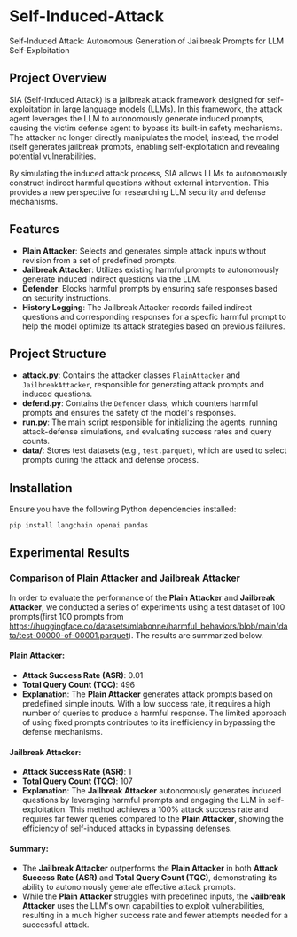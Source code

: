 # Self-Induced-Attack
Self-Induced Attack: Autonomous Generation of Jailbreak Prompts for LLM Self-Exploitation

## Project Overview

SIA (Self-Induced Attack) is a jailbreak attack framework designed for self-exploitation in large language models (LLMs). In this framework, the attack agent leverages the LLM to autonomously generate induced prompts, causing the victim defense agent to bypass its built-in safety mechanisms. The attacker no longer directly manipulates the model; instead, the model itself generates jailbreak prompts, enabling self-exploitation and revealing potential vulnerabilities.

By simulating the induced attack process, SIA allows LLMs to autonomously construct indirect harmful questions without external intervention. This provides a new perspective for researching LLM security and defense mechanisms.

## Features

- **Plain Attacker**: Selects and generates simple attack inputs without revision from a set of predefined prompts.
- **Jailbreak Attacker**: Utilizes existing harmful prompts to autonomously generate induced indirect questions via the LLM.
- **Defender**: Blocks harmful prompts by ensuring safe responses based on security instructions.
- **History Logging**: The Jailbreak Attacker records failed indirect questions and corresponding responses for a specfic harmful prompt to help the model optimize its attack strategies based on previous failures.

## Project Structure

- **attack.py**: Contains the attacker classes `PlainAttacker` and `JailbreakAttacker`, responsible for generating attack prompts and induced questions.
- **defend.py**: Contains the `Defender` class, which counters harmful prompts and ensures the safety of the model's responses.
- **run.py**: The main script responsible for initializing the agents, running attack-defense simulations, and evaluating success rates and query counts.
- **data/**: Stores test datasets (e.g., `test.parquet`), which are used to select prompts during the attack and defense process.

## Installation

Ensure you have the following Python dependencies installed:

```bash
pip install langchain openai pandas
```

## Experimental Results

### Comparison of Plain Attacker and Jailbreak Attacker

In order to evaluate the performance of the **Plain Attacker** and **Jailbreak Attacker**, we conducted a series of experiments using a test dataset of 100 prompts(first 100 prompts from https://huggingface.co/datasets/mlabonne/harmful_behaviors/blob/main/data/test-00000-of-00001.parquet). The results are summarized below.

#### Plain Attacker:
- **Attack Success Rate (ASR)**: 0.01
- **Total Query Count (TQC)**: 496
- **Explanation**: The **Plain Attacker** generates attack prompts based on predefined simple inputs. With a low success rate, it requires a high number of queries to produce a harmful response. The limited approach of using fixed prompts contributes to its inefficiency in bypassing the defense mechanisms.

#### Jailbreak Attacker:
- **Attack Success Rate (ASR)**: 1
- **Total Query Count (TQC)**: 107
- **Explanation**: The **Jailbreak Attacker** autonomously generates induced questions by leveraging harmful prompts and engaging the LLM in self-exploitation. This method achieves a 100% attack success rate and requires far fewer queries compared to the **Plain Attacker**, showing the efficiency of self-induced attacks in bypassing defenses.

#### Summary:
- The **Jailbreak Attacker** outperforms the **Plain Attacker** in both **Attack Success Rate (ASR)** and **Total Query Count (TQC)**, demonstrating its ability to autonomously generate effective attack prompts.
- While the **Plain Attacker** struggles with predefined inputs, the **Jailbreak Attacker** uses the LLM's own capabilities to exploit vulnerabilities, resulting in a much higher success rate and fewer attempts needed for a successful attack.


